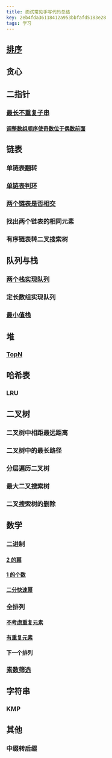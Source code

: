 ```yaml
---
title: 面试常见手写代码总结
key: 2eb4fda36118412a953bbfafd5183e28
tags: 学习
---
```


<!--more-->

## [排序](https://hate13.com/2020/01/10/ACM常用算法.html#排序)

## 贪心

## 二指针

### [最长不重复子串](https://hate13.com/2020/01/10/LeetCode%E9%A2%98%E8%A7%A3.html#3-%E6%97%A0%E9%87%8D%E5%A4%8D%E5%AD%97%E7%AC%A6%E7%9A%84%E6%9C%80%E9%95%BF%E5%AD%90%E4%B8%B2)

#### [调整数组顺序使奇数位于偶数前面](https://hate13.com/2020/01/10/LeetCode%E9%A2%98%E8%A7%A3.html#%E9%9D%A2%E8%AF%95%E9%A2%9821-%E8%B0%83%E6%95%B4%E6%95%B0%E7%BB%84%E9%A1%BA%E5%BA%8F%E4%BD%BF%E5%A5%87%E6%95%B0%E4%BD%8D%E4%BA%8E%E5%81%B6%E6%95%B0%E5%89%8D%E9%9D%A2)

## 链表

### 单链表翻转

### [单链表判环](https://hate13.com/2020/01/10/LeetCode题解.html#142-环形链表-ii)

### [两个链表是否相交](https://hate13.com/2020/01/10/LeetCode%E9%A2%98%E8%A7%A3.html#160-%E7%9B%B8%E4%BA%A4%E9%93%BE%E8%A1%A8)

### 找出两个链表的相同元素

### 有序链表转二叉搜索树

## 队列与栈

### [两个栈实现队列](https://hate13.com/2020/01/10/LeetCode%E9%A2%98%E8%A7%A3.html#232-%E7%94%A8%E6%A0%88%E5%AE%9E%E7%8E%B0%E9%98%9F%E5%88%97)

### 定长数组实现队列

### [最小值栈](https://hate13.com/2020/01/10/LeetCode题解.html#155-最小栈)

## 堆

### [TopN](https://hate13.com/2020/01/10/ACM%E5%B8%B8%E7%94%A8%E7%AE%97%E6%B3%95.html#%E5%A0%86%E6%8E%92%E5%BA%8F)

## 哈希表

### LRU

## 二叉树

### 二叉树中相距最远距离

### 二叉树中的最长路径

### 分层遍历二叉树

### 最大二叉搜索树

### 二叉搜索树的删除

## 数学

### 二进制

#### [2 的幂](https://hate13.com/2020/01/10/LeetCode%E9%A2%98%E8%A7%A3.html#231-2%E7%9A%84%E5%B9%82)

#### [1 的个数](https://hate13.com/2020/01/10/LeetCode%E9%A2%98%E8%A7%A3.html#191-%E4%BD%8D1%E7%9A%84%E4%B8%AA%E6%95%B0)

#### [二分快速幂](https://hate13.com/2020/01/10/LeetCode%E9%A2%98%E8%A7%A3.html#50-powx-n)

### 全排列

#### [不考虑重复元素](https://hate13.com/2020/01/10/LeetCode%E9%A2%98%E8%A7%A3.html#46-%E5%85%A8%E6%8E%92%E5%88%97)

#### [有重复元素](https://hate13.com/2020/01/10/LeetCode%E9%A2%98%E8%A7%A3.html#47-%E5%85%A8%E6%8E%92%E5%88%97-ii)

#### 下一个排列

### [素数筛选](https://hate13.com/2020/01/10/ACM%E5%B8%B8%E7%94%A8%E7%AE%97%E6%B3%95.html#%E7%B4%A0%E6%95%B0%E7%AD%9B)

## 字符串

### KMP

## 其他

### 中缀转后缀